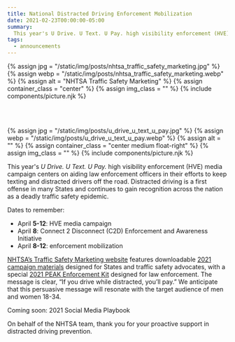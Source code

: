 ```yaml
---
title: National Distracted Driving Enforcement Mobilization
date: 2021-02-23T00:00:00-05:00
summary:
  This year's U Drive. U Text. U Pay. high visibility enforcement (HVE) media campaign centers on aiding law enforcement officers in their efforts to keep texting and distracted drivers off the road. Distracted driving is a first offense in many States and continues to gain recognition across the nation as a deadly traffic safety epidemic.
tags:
  - announcements
---
```

{% assign jpg = "/static/img/posts/nhtsa_traffic_safety_marketing.jpg" %}
{% assign webp = "/static/img/posts/nhtsa_traffic_safety_marketing.webp" %}
{% assign alt = "NHTSA Traffic Safety Marketing" %}
{% assign container_class = "center" %}
{% assign img_class = "" %}
{% include components/picture.njk %}

<br>
<br>

{% assign jpg = "/static/img/posts/u_drive_u_text_u_pay.jpg" %}
{% assign webp = "/static/img/posts/u_drive_u_text_u_pay.webp" %}
{% assign alt = "" %}
{% assign container_class = "center medium float-right" %}
{% assign img_class = "" %}
{% include components/picture.njk %}

This year's *U Drive. U Text. U Pay.* high visibility enforcement (HVE) media campaign centers on aiding law enforcement officers in their efforts to keep texting and distracted drivers off the road. Distracted driving is a first offense in many States and continues to gain recognition across the nation as a deadly traffic safety epidemic.

Dates to remember:

* April **5-12**: HVE media campaign
* April **8**: Connect 2 Disconnect (C2D) Enforcement and Awareness Initiative
* April **8-12**: enforcement mobilization

[NHTSA’s Traffic Safety Marketing website](https://www.trafficsafetymarketing.gov/) features downloadable [2021 campaign materials](https://www.trafficsafetymarketing.gov/get-materials/distracted-driving/u-drive-u-text-u-pay) designed for States and traffic safety advocates, with a special [2021 PEAK Enforcement Kit](https://www.trafficsafetymarketing.gov/get-materials/distracted-driving/u-drive-u-text-u-pay/peak-enforcement-kit) designed for law enforcement. The message is clear, &ldquo;If you drive while distracted, you’ll pay.&rdquo; We anticipate that this persuasive message will resonate with the target audience of men and women 18-34.

Coming soon: 2021 Social Media Playbook

On behalf of the NHTSA team, thank you for your proactive support in distracted driving prevention.
